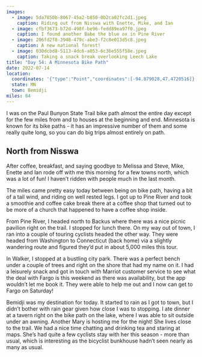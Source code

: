 ```yaml
---
images:
  - image: 5da7850b-8067-45a2-b850-0b2ca02fc2d1.jpeg
    caption: Riding out from Nisswa with Enette, Mike, and Ian
  - image: cfbf3673-b72d-498f-be96-fedd89ea97f0.jpeg
    caption: I found another Babe the blue ox in Pine River
  - image: 206fd2f8-3948-479c-abe3-f2c8e013d5c8.jpeg
    caption: A new national forest!
  - image: 030dcbd8-5113-4dc6-a053-6c36e555f58e.jpeg
    caption: Taking a snack break overlooking Leech Lake
title: "Day 54: A Minnesota Bike Path"
date: 2022-07-14
location:
  coordinates: '{"type":"Point","coordinates":[-94.879028,47.4720516]}'
  state: MN
  town: Bemidji
miles: 84
---
```

I was on the Paul Bunyon State Trail bike path almost the entire day except for the few miles from and to houses at the beginning and end. Minnesota is known for its bike paths - it has an impressive number of them and some really quite long, so you can do big trips almost entirely on path. 

## North from Nisswa

After coffee, breakfast, and saying goodbye to Melissa and Steve, Mike, Enette and Ian rode off with me this morning for a few towns north, which was a lot of fun! I haven’t ridden with people much in the last month.

The miles came pretty easy today between being on bike path, having a bit of a tail wind, and riding on well rested legs. I got up to Pine River and took a smoothie and coffee cake break there at a coffee shop that turned out to be more of a church that happened to have a coffee shop inside. 

From Pine River, I headed north to Backus where there was a nice picnic pavilion right on the trail. I stopped for lunch there. On my way out of town, I ran into a couple of touring cyclists headed the other way. They were headed from Washington to Connecticut (back home) via a slightly wandering route and figured they’d put in about 5,000 miles this tour.

In Walker, I stopped at a bustling city park. There was a perfect bench under a couple of trees and right on the shore that had my name on it. I had a leisurely snack and got in touch with Marriot customer service to see what the deal with Fargo is this weekend as there was availability, but the app wouldn’t let me book it. They were able to help me out and I now can get to Fargo on Saturday!

Bemidji was my destination for today. It started to rain as I got to town, but I didn’t bother with rain gear given how close I was to stopping. I ate dinner at a tavern right on the bike path on the lake, where I was able to sit outside under an awning. Another Mary is hosting me for the night! She lives close to the trail. We had a nice time chatting and drinking tea and staring at maps. She’s had quite a few cyclists stay with her this season - more than usual, which is interesting as the bicyclist bunkhouse hadn’t seen nearly as many as usual.